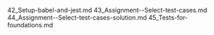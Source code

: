 42_Setup-babel-and-jest.md
43_Assignment--Select-test-cases.md
44_Assignment--Select-test-cases-solution.md
45_Tests-for-foundations.md
